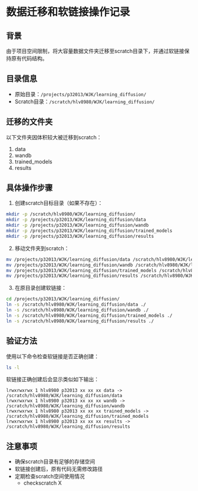 # 数据迁移和软链接操作记录

## 背景
由于项目空间限制，将大容量数据文件夹迁移至scratch目录下，并通过软链接保持原有代码结构。

## 目录信息
- 原始目录：`/projects/p32013/WJK/learning_diffusion/`
- Scratch目录：`/scratch/hlv8980/WJK/learning_diffusion/`

## 迁移的文件夹
以下文件夹因体积较大被迁移到scratch：
1. data
2. wandb
3. trained_models
4. results 

## 具体操作步骤

1. 创建scratch目标目录（如果不存在）：
```bash
mkdir -p /scratch/hlv8980/WJK/learning_diffusion/
mkdir -p /projects/p32013/WJK/learning_diffusion/data 
mkdir -p /projects/p32013/WJK/learning_diffusion/wandb 
mkdir -p /projects/p32013/WJK/learning_diffusion/trained_models 
mkdir -p /projects/p32013/WJK/learning_diffusion/results
```

2. 移动文件夹到scratch：
```bash
mv /projects/p32013/WJK/learning_diffusion/data /scratch/hlv8980/WJK/learning_diffusion/
mv /projects/p32013/WJK/learning_diffusion/wandb /scratch/hlv8980/WJK/learning_diffusion/
mv /projects/p32013/WJK/learning_diffusion/trained_models /scratch/hlv8980/WJK/learning_diffusion/
mv /projects/p32013/WJK/learning_diffusion/results /scratch/hlv8980/WJK/learning_diffusion/
```

3. 在原目录创建软链接：
```bash
cd /projects/p32013/WJK/learning_diffusion/
ln -s /scratch/hlv8980/WJK/learning_diffusion/data ./
ln -s /scratch/hlv8980/WJK/learning_diffusion/wandb ./
ln -s /scratch/hlv8980/WJK/learning_diffusion/trained_models ./
ln -s /scratch/hlv8980/WJK/learning_diffusion/results ./
```

## 验证方法
使用以下命令检查软链接是否正确创建：
```bash
ls -l
```

软链接正确创建后会显示类似如下输出：
```
lrwxrwxrwx 1 hlv8980 p32013 xx xx xx data -> /scratch/hlv8980/WJK/learning_diffusion/data
lrwxrwxrwx 1 hlv8980 p32013 xx xx xx wandb -> /scratch/hlv8980/WJK/learning_diffusion/wandb
lrwxrwxrwx 1 hlv8980 p32013 xx xx xx trained_models -> /scratch/hlv8980/WJK/learning_diffusion/trained_models
lrwxrwxrwx 1 hlv8980 p32013 xx xx xx results -> /scratch/hlv8980/WJK/learning_diffusion/results
```

## 注意事项
- 确保scratch目录有足够的存储空间
- 软链接创建后，原有代码无需修改路径
- 定期检查scratch空间使用情况
  - checkscratch X
